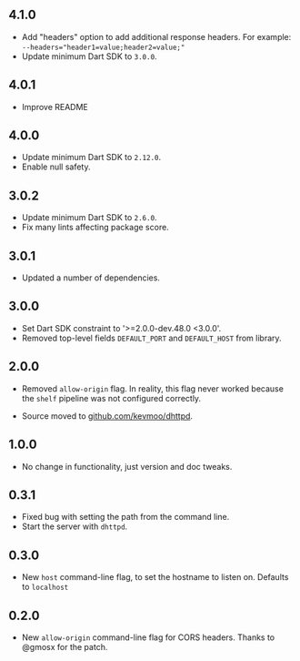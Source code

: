 ## 4.1.0

- Add "headers" option to add additional response headers.
  For example: `--headers="header1=value;header2=value;"`
- Update minimum Dart SDK to `3.0.0`.

## 4.0.1

- Improve README

## 4.0.0

- Update minimum Dart SDK to `2.12.0`.
- Enable null safety.

## 3.0.2

- Update minimum Dart SDK to `2.6.0`.
- Fix many lints affecting package score.

## 3.0.1

- Updated a number of dependencies.

## 3.0.0

* Set Dart SDK constraint to '>=2.0.0-dev.48.0 <3.0.0'.
* Removed top-level fields `DEFAULT_PORT` and `DEFAULT_HOST` from library. 

## 2.0.0

* Removed `allow-origin` flag. In reality, this flag never worked because the
  `shelf` pipeline was not configured correctly.

* Source moved to [github.com/kevmoo/dhttpd](https://github.com/kevmoo/dhttpd).

## 1.0.0

* No change in functionality, just version and doc tweaks.

## 0.3.1

* Fixed bug with setting the path from the command line.
* Start the server with `dhttpd`.

## 0.3.0

* New `host` command-line flag, to set
  the hostname to listen on. Defaults
  to `localhost`

## 0.2.0

* New `allow-origin` command-line flag for CORS headers.
  Thanks to @gmosx for the patch.
